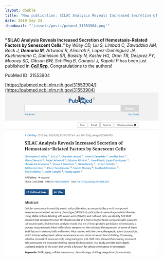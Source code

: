 ```yaml
---
layout: double
title: "New publication: SILAC Analysis Reveals Increased Secretion of Hemostasis-Related Factors by Senescent Cells"
date: 2019 Sep 24
thumbnail: "'/assets/posts/pubmed_31553904.png'"
---
```

<strong>"SILAC Analysis Reveals Increased Secretion of Hemostasis-Related Factors by Senescent Cells."</strong> by <em>Wiley CD, Liu S, Limbad C, Zawadzka AM, Beck J, <strong>Demaria M</strong>, Artwood R, Alimirah F, Lopez-Dominguez JA, Kuehnemann C, Danielson SR, Basisty N, Kasler HG, Oron TR, Desprez PY, Mooney SD, Gibson BW, Schilling B, Campisi J, Kapahi P</em>  has been just published in <em><strong><ins>Cell Rep</ins></strong></em>.
Congratulations to the authors!
    
PubMed ID: 31553904
    
[https://pubmed.ncbi.nlm.nih.gov/31553904/](https://pubmed.ncbi.nlm.nih.gov/31553904)
![](/assets/posts/pubmed_31553904.png)
